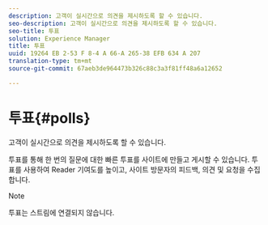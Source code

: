 ```yaml
---
description: 고객이 실시간으로 의견을 제시하도록 할 수 있습니다.
seo-description: 고객이 실시간으로 의견을 제시하도록 할 수 있습니다.
seo-title: 투표
solution: Experience Manager
title: 투표
uuid: 19264 EB 2-53 F 8-4 A 66-A 265-38 EFB 634 A 207
translation-type: tm+mt
source-git-commit: 67aeb3de964473b326c88c3a3f81ff48a6a12652

---
```



# 투표{#polls}

고객이 실시간으로 의견을 제시하도록 할 수 있습니다.

투표를 통해 한 번의 질문에 대한 빠른 투표를 사이트에 만들고 게시할 수 있습니다. 투표를 사용하여 Reader 기여도를 높이고, 사이트 방문자의 피드백, 의견 및 요청을 수집합니다.

>[!NOTE]
>
>투표는 스트림에 연결되지 않습니다.


